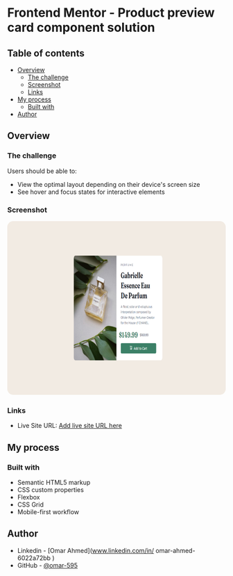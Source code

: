 # Frontend Mentor - Product preview card component solution

## Table of contents

- [Overview](#overview)
  - [The challenge](#the-challenge)
  - [Screenshot](#screenshot)
  - [Links](#links)
- [My process](#my-process)
  - [Built with](#built-with)
- [Author](#author)

## Overview

### The challenge

Users should be able to:

- View the optimal layout depending on their device's screen size
- See hover and focus states for interactive elements

### Screenshot
<img src="images/desktop-design.png" width="800" height="400" style="border-radius: 1em;">
<!-- ![image](design/desktop-preview.jpg) -->

### Links
- Live Site URL: [Add live site URL here](https://your-live-site-url.com)

## My process

### Built with

- Semantic HTML5 markup
- CSS custom properties
- Flexbox
- CSS Grid
- Mobile-first workflow

## Author

- Linkedin - [Omar Ahmed](www.linkedin.com/in/
omar-ahmed-6022a72bb
)
- GitHub - [@omar-595](https://www.frontendmentor.io/profile/yourusername)